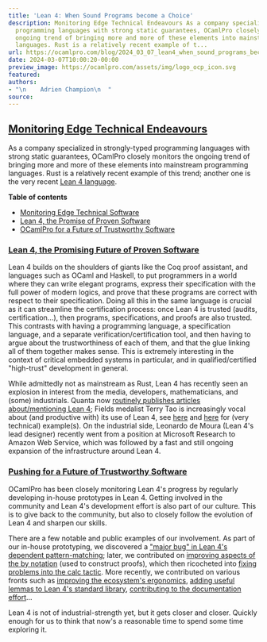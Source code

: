 ```yaml
---
title: 'Lean 4: When Sound Programs become a Choice'
description: Monitoring Edge Technical Endeavours As a company specialized in strongly-typed
  programming languages with strong static guarantees, OCamlPro closely monitors the
  ongoing trend of bringing more and more of these elements into mainstream programming
  languages. Rust is a relatively recent example of t...
url: https://ocamlpro.com/blog/2024_03_07_lean4_when_sound_programs_become_a_choice
date: 2024-03-07T10:00:20-00:00
preview_image: https://ocamlpro.com/assets/img/logo_ocp_icon.svg
featured:
authors:
- "\n    Adrien Champion\n  "
source:
---
```


<h2>
<a class="anchor"></a><a href="https://ocamlpro.com/blog/feed#watch" class="anchor-link">Monitoring Edge Technical Endeavours</a>
          </h2>
<p>As a company specialized in strongly-typed programming languages with strong
static guarantees, OCamlPro closely monitors the ongoing trend of bringing more
and more of these elements into mainstream programming languages. Rust is a
relatively recent example of this trend; another one is the very recent <a href="https://leanprover-community.github.io/index.html">Lean 4
language</a>.</p>
<p></p><div>
<strong>Table of contents</strong>
<ul>
<li><a href="https://ocamlpro.com/blog/feed#watch">Monitoring Edge Technical Software</a>
</li>
<li><a href="https://ocamlpro.com/blog/feed#lean4">Lean 4, the Promise of Proven Software</a>
</li>
<li><a href="https://ocamlpro.com/blog/feed#leanpro">OCamlPro for a Future of Trustworthy Software</a>

</li>
</ul>
<h3>
<a class="anchor"></a><a href="https://ocamlpro.com/blog/feed#lean4" class="anchor-link">Lean 4, the Promising Future of Proven Software</a>
          </h3>
<p>Lean 4 builds on the shoulders of giants like the Coq proof assistant, and
languages such as OCaml and Haskell, to put programmers in a world where they
can write elegant programs, express their specification with the full power of
modern logics, and prove that these programs are correct with respect to their
specification. Doing all this in the same language is crucial as it can
streamline the certification process: once Lean 4 is trusted (audits,
certification...), then programs, specifications, and proofs are also trusted.
This contrasts with having a programming language, a specification language,
and a separate verification/certification tool, and then having to argue about
the trustworthiness of each of them, and that the glue linking all of them
together makes sense. This is extremely interesting in the context of critical
embedded systems in particular, and in qualified/certified &quot;high-trust&quot;
development in general.</p>
<p>While admittedly not as mainstream as Rust, Lean 4 has recently seen an
explosion in interest from the media, developers, mathematicians, and (some)
industrials. Quanta now <a href="https://www.quantamagazine.org/tag/computer-assisted-proofs">routinely publishes articles about/mentioning Lean
4</a>; Fields medalist Terry Tao is increasingly vocal about (and
productive with) its use of Lean 4, see <a href="https://terrytao.wordpress.com/2023/11/18/formalizing-the-proof-of-pfr-in-lean4-using-blueprint-a-short-tour">here</a> and <a href="https://terrytao.wordpress.com/2023/12/05/a-slightly-longer-lean-4-proof-tour">here</a> for (very
technical) example(s). On the industrial side, Leonardo de Moura (Lean 4's lead
designer) recently went from a position at Microsoft Research to Amazon Web
Service, which was followed by a fast and still ongoing expansion of the
infrastructure around Lean 4.</p>
<h3>
<a class="anchor"></a><a href="https://ocamlpro.com/blog/feed#leanpro" class="anchor-link">Pushing for a Future of Trustworthy Software</a>
          </h3>
<p>OCamlPro has been closely monitoring Lean 4's progress by regularly developing
in-house prototypes in Lean 4. Getting involved in the community and Lean 4's
development effort is also part of our culture. This is to give back to the
community, but also to closely follow the evolution of Lean 4 and sharpen our
skills.</p>
<p>There are a few notable and public examples of our involvement. As part of our
in-house prototyping, we discovered a <a href="https://leanprover.zulipchat.com/#narrow/stream/270676-lean4/topic/case.20in.20dependent.20match.20not.20triggering.20.28.3F.29/near/288328239">&quot;major bug&quot; in Lean 4's dependent
pattern-matching</a>; later, we contributed on <a href="https://github.com/leanprover/lean4/pull/1811">improving aspects of the
by notation</a> (used to construct proofs), which then ricocheted into
<a href="https://github.com/leanprover/lean4/pull/1844">fixing problems into the calc tactic</a>. More recently, we contributed
on various fronts such as <a href="https://github.com/leanprover/lean4/issues/2988">improving the ecosystem's ergonomics</a>,
<a href="https://github.com/leanprover/std4/pull/233">adding useful lemmas to Lean 4's standard library</a>, <a href="https://github.com/leanprover/lean4/pull/2167">contributing to
the documentation effort</a>...</p>
<p>Lean 4 is not of industrial-strength yet, but it gets closer and closer.
Quickly enough for us to think that now's a reasonable time to spend some time
exploring it.</p>
</div>
